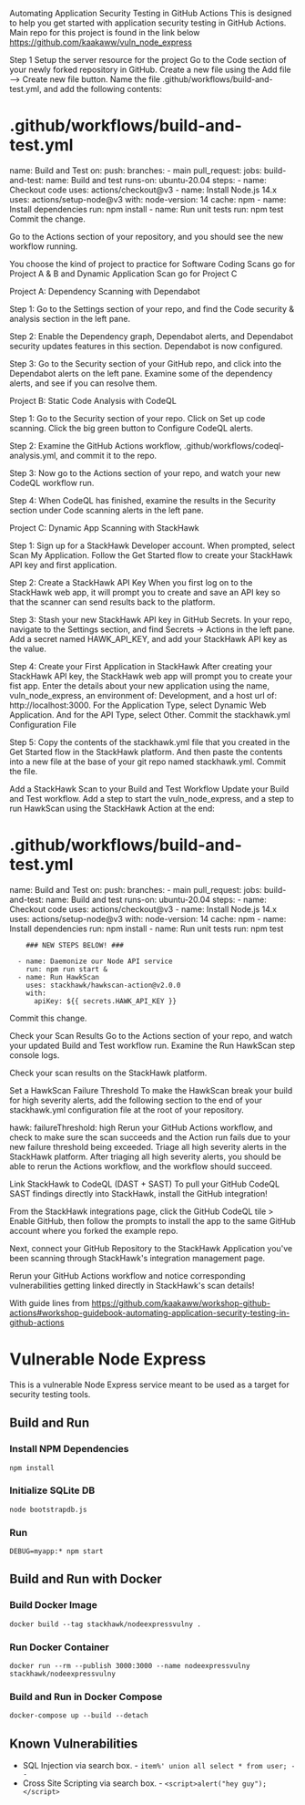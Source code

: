 Automating Application Security Testing in GitHub Actions
This  is designed to help you get started with application security testing in GitHub Actions. 
Main repo for this project is found in the link below
https://github.com/kaakaww/vuln_node_express

Step 1  Setup the server resource for the project
Go to the Code section of your newly forked repository in GitHub. Create a new file using the Add file --> Create new file button. Name the file .github/workflows/build-and-test.yml, and add the following contents:

# .github/workflows/build-and-test.yml
name: Build and Test
on:
  push: 
    branches:
      - main
  pull_request:
jobs:
  build-and-test:
    name: Build and test
    runs-on: ubuntu-20.04
    steps:
      - name: Checkout code
        uses: actions/checkout@v3
      - name: Install Node.js 14.x
        uses: actions/setup-node@v3
        with:
          node-version: 14
          cache: npm
      - name: Install dependencies
        run: npm install
      - name: Run unit tests
        run: npm test
Commit the change.

Go to the Actions section of your repository, and you should see the new workflow running.


You choose the kind of project to practice for Software Coding Scans go for Project A & B and Dynamic Application Scan go for Project C


Project A:  Dependency Scanning with Dependabot

Step 1: Go to the Settings section of your repo, and find the Code security & analysis section in the left pane.

Step 2: Enable the Dependency graph, Dependabot alerts, and Dependabot security updates features in this section.
Dependabot is now configured.

Step 3: Go to the Security section of your GitHub repo, and click into the Dependabot alerts on the left pane. Examine some of the dependency alerts, and see if you can resolve them.


Project B: Static Code Analysis with CodeQL

Step 1: Go to the Security section of your repo. Click on Set up code scanning. Click the big green button to Configure CodeQL alerts.

Step 2: Examine the GitHub Actions workflow, .github/workflows/codeql-analysis.yml, and commit it to the repo.

Step 3: Now go to the Actions section of your repo, and watch your new CodeQL workflow run.

Step 4: When CodeQL has finished, examine the results in the Security section under Code scanning alerts in the left pane.




Project C: Dynamic App Scanning with StackHawk 

Step 1: Sign up for a StackHawk Developer account. When prompted, select Scan My Application. Follow the Get Started flow to create your StackHawk API key and first application.

Step 2: Create a StackHawk API Key
When you first log on to the StackHawk web app, it will prompt you to create and save an API key so that the scanner can send results back to the platform.

Step 3: Stash your new StackHawk API key in GitHub Secrets. In your repo, navigate to the Settings section, and find Secrets → Actions in the left pane.
Add a secret named HAWK_API_KEY, and add your StackHawk API key as the value.

Step 4: Create your First Application in StackHawk
After creating your StackHawk API key, the StackHawk web app will prompt you to create your fist app. Enter the details about your new application using the name, vuln_node_express, an environment of: Development, and a host url of: http://localhost:3000.
For the Application Type, select Dynamic Web Application. And for the API Type, select Other.
Commit the stackhawk.yml Configuration File

Step 5: Copy the contents of the stackhawk.yml file that you created in the Get Started flow in the StackHawk platform. And then paste the contents into a new file at the base of your git repo named stackhawk.yml. Commit the file.

Add a StackHawk Scan to your Build and Test Workflow
Update your Build and Test workflow. Add a step to start the vuln_node_express, and a step to run HawkScan using the StackHawk Action at the end:

# .github/workflows/build-and-test.yml
name: Build and Test
on:
  push: 
    branches:
      - main
  pull_request:
jobs:
  build-and-test:
    name: Build and test
    runs-on: ubuntu-20.04
    steps:
      - name: Checkout code
        uses: actions/checkout@v3
      - name: Install Node.js 14.x
        uses: actions/setup-node@v3
        with:
          node-version: 14
          cache: npm
      - name: Install dependencies
        run: npm install
      - name: Run unit tests
        run: npm test
        
        ### NEW STEPS BELOW! ###
        
      - name: Daemonize our Node API service
        run: npm run start &
      - name: Run HawkScan
        uses: stackhawk/hawkscan-action@v2.0.0
        with:
          apiKey: ${{ secrets.HAWK_API_KEY }}
Commit this change.

Check your Scan Results
Go to the Actions section of your repo, and watch your updated Build and Test workflow run. Examine the Run HawkScan step console logs.

Check your scan results on the StackHawk platform.

Set a HawkScan Failure Threshold
To make the HawkScan break your build for high severity alerts, add the following section to the end of your stackhawk.yml configuration file at the root of your repository.

hawk:
  failureThreshold: high
Rerun your GitHub Actions workflow, and check to make sure the scan succeeds and the Action run fails due to your new failure threshold being exceeded. Triage all high severity alerts in the StackHawk platform. After triaging all high severity alerts, you should be able to rerun the Actions workflow, and the workflow should succeed.

Link StackHawk to CodeQL (DAST + SAST)
To pull your GitHub CodeQL SAST findings directly into StackHawk, install the GitHub integration!

From the StackHawk integrations page, click the GitHub CodeQL tile > Enable GitHub, then follow the prompts to install the app to the same GitHub account where you forked the example repo.

Next, connect your GitHub Repository to the StackHawk Application you've been scanning through StackHawk's integration management page.

Rerun your GitHub Actions workflow and notice corresponding vulnerabilities getting linked directly in StackHawk's scan details!

With guide lines from https://github.com/kaakaww/workshop-github-actions#workshop-guidebook-automating-application-security-testing-in-github-actions





























# Vulnerable Node Express

This is a vulnerable Node Express service meant to be used as a target for security testing tools.

## Build and Run

### Install NPM Dependencies
```shell script
npm install
```

### Initialize SQLite DB
```shell
node bootstrapdb.js
```

### Run
```shell script
DEBUG=myapp:* npm start
```

## Build and Run with Docker

### Build Docker Image
```shell script
docker build --tag stackhawk/nodeexpressvulny .
```

### Run Docker Container
```shell script
docker run --rm --publish 3000:3000 --name nodeexpressvulny stackhawk/nodeexpressvulny
```

### Build and Run in Docker Compose
```shell script
docker-compose up --build --detach
```

## Known Vulnerabilities
* SQL Injection via search box. - `item%' union all select * from user; -- ` 
* Cross Site Scripting via search box. - `<script>alert("hey guy");</script>`
